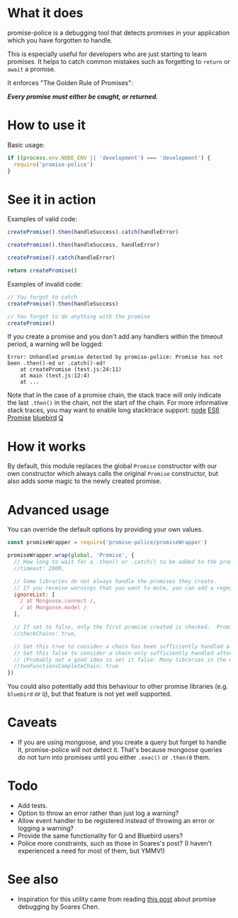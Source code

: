 # What it does

promise-police is a debugging tool that detects promises in your application which you have forgotten to handle.

This is especially useful for developers who are just starting to learn promises.  It helps to catch common mistakes such as forgetting to `return` or `await` a promise.

It enforces "The Golden Rule of Promises":

_**Every promise must either be caught, or returned.**_

# How to use it

Basic usage:

```js
if ((process.env.NODE_ENV || 'development') === 'development') {
  require('promise-police')
}
```

# See it in action

Examples of valid code:

```js
createPromise().then(handleSuccess).catch(handleError)

createPromise().then(handleSuccess, handleError)

createPromise().catch(handleError)

return createPromise()
```

Examples of invalid code:

```js
// You forgot to catch
createPromise().then(handleSuccess)

// You forgot to do anything with the promise
createPromise()
```

If you create a promise and you don't add any handlers within the timeout period, a warning will be logged:

```
Error: Unhandled promise detected by promise-police: Promise has not been .then()-ed or .catch()-ed!
    at createPromise (test.js:24:11)
    at main (test.js:12:4)
    at ...
```

Note that in the case of a promise chain, the stack trace will only indicate the last `.then()` in the chain, not the start of the chain.  For more informative stack traces, you may want to enable long stacktrace support: [node](https://github.com/mattinsler/longjohn) [ES6 Promise](https://gist.github.com/joeytwiddle/8c357b8a4ac6803a0f188d495901b6bc) [bluebird](http://bluebirdjs.com/docs/api/promise.longstacktraces.html) [Q](https://stackoverflow.com/a/24046877)

# How it works

By default, this module replaces the global `Promise` constructor with our own constructor which always calls the original `Promise` constructor, but also adds some magic to the newly created promise.

# Advanced usage

You can override the default options by providing your own values.

```js
const promiseWrapper = require('promise-police/promiseWrapper')

promiseWrapper.wrap(global, 'Promise', {
  // How long to wait for a .then() or .catch() to be added to the promise.
  //timeout: 2000,

  // Some libraries do not always handle the promises they create.
  // If you receive warnings that you want to mute, you can add a regexp that will match only that code's stacktrace.
  ignoreList: [
    / at Mongoose.connect /,
    / at Mongoose.model /
  ],

  // If set to false, only the first promise created is checked.  Promises resulting from later .then()s are not checked.
  //checkChains: true,

  // Set this true to consider a chain has been sufficiently handled after `.then(good, bad)`
  // Set this false to consider a chain only sufficiently handled after `.then(good).catch(bad)`
  // (Probably not a good idea to set it false: Many libraries in the wild use the former approach.)
  //twoFunctionsCompleteChain: true
})
```

You could also potentially add this behaviour to other promise libraries (e.g. `bluebird` or `Q`), but that feature is not yet well supported.

# Caveats

- If you are using mongoose, and you create a query but forget to handle it, promise-police will not detect it.  That's because mongoose queries do not turn into promises until you either `.exec()` or `.then(0` them.

# Todo

- Add tests.
- Option to throw an error rather than just log a warning?
- Allow event handler to be registered instead of throwing an error or logging a warning?
- Provide the same functionality for Q and Bluebird users?
- Police more constraints, such as those in Soares's post?  (I haven't experienced a need for most of them, but YMMV!)

# See also

- Inspiration for this utility came from reading [this post](https://github.com/soareschen/es6-promise-debugging/blob/master/README.md) about promise debugging by Soares Chen.

